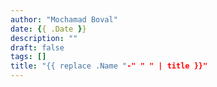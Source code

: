 ```yaml
---
author: "Mochamad Boval"
date: {{ .Date }}
description: ""
draft: false
tags: []
title: "{{ replace .Name "-" " " | title }}"
---
```


